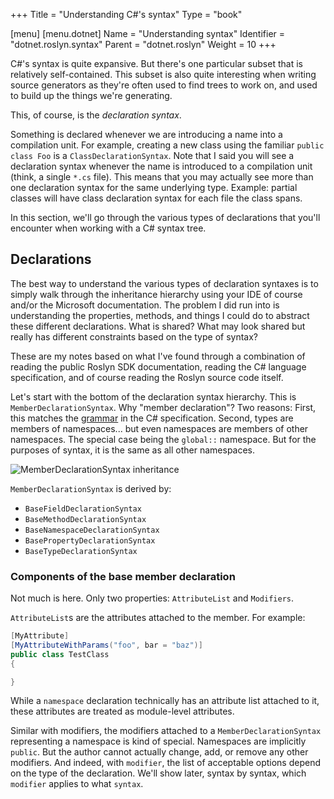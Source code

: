 +++
Title = "Understanding C#'s syntax"
Type = "book"

[menu]
  [menu.dotnet]
    Name = "Understanding syntax"
    Identifier = "dotnet.roslyn.syntax"
    Parent = "dotnet.roslyn"
    Weight = 10
+++

C#'s syntax is quite expansive. But there's one particular subset that is relatively self-contained. This subset is also quite interesting when writing source generators as they're often used to find trees to work on, and used to build up the things we're generating.

This, of course, is the *declaration syntax*.

Something is declared whenever we are introducing a name into a compilation unit. For example, creating a new class using the familiar `public class Foo` is a `ClassDeclarationSyntax`. Note that I said you will see a declaration syntax whenever the name is introduced to a compilation unit (think, a single `*.cs` file). This means that you may actually see more than one declaration syntax for the same underlying type. Example: partial classes will have class declaration syntax for each file the class spans.

In this section, we'll go through the various types of declarations that you'll encounter when working with a C# syntax tree.

## Declarations

The best way to understand the various types of declaration syntaxes is to simply walk through the inheritance hierarchy using your IDE of course and/or the Microsoft documentation. The problem I did run into is understanding the properties, methods, and things I could do to abstract these different declarations. What is shared? What may look shared but really has different constraints based on the type of syntax?

These are my notes based on what I've found through a combination of reading the public Roslyn SDK documentation, reading the C# language specification, and of course reading the Roslyn source code itself.

Let's start with the bottom of the declaration syntax hierarchy. This is `MemberDeclarationSyntax`. Why "member declaration"? Two reasons: First, this matches the [grammar](https://learn.microsoft.com/en-us/dotnet/csharp/language-reference/language-specification/basic-concepts#73-declarations) in the C# specification. Second, types are members of namespaces... but even namespaces are members of other namespaces. The special case being the `global::` namespace. But for the purposes of syntax, it is the same as all other namespaces.

![MemberDeclarationSyntax inheritance](../images/memberdecl-inheritance.svg "Hierarchy")

`MemberDeclarationSyntax` is derived by:
- `BaseFieldDeclarationSyntax`
- `BaseMethodDeclarationSyntax`
- `BaseNamespaceDeclarationSyntax`
- `BasePropertyDeclarationSyntax`
- `BaseTypeDeclarationSyntax`

### Components of the base member declaration

Not much is here. Only two properties: `AttributeList` and `Modifiers`.

`AttributeList`s are the attributes attached to the member. For example:

```csharp
[MyAttribute]
[MyAttributeWithParams("foo", bar = "baz")]
public class TestClass
{

}
```

While a `namespace` declaration technically has an attribute list attached to it, these attributes are treated as module-level attributes.

Similar with modifiers, the modifiers attached to a `MemberDeclarationSyntax` representing a namespace is kind of special. Namespaces are implicitly `public`. But the author cannot actually change, add, or remove any other modifiers. And indeed, with `modifier`, the list of acceptable options depend on the type of the declaration. We'll show later, syntax by syntax, which `modifier` applies to what `syntax`.
